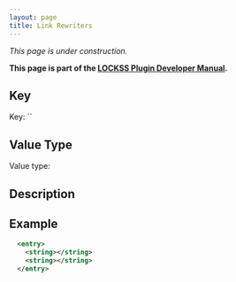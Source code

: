 ```yaml
---
layout: page
title: Link Rewriters
---
```


*This page is under construction.*

**This page is part of the [LOCKSS Plugin Developer Manual](/developers/plugin).**

## Key

Key: ``

## Value Type

Value type: 

## Description

## Example

```xml
  <entry>
    <string></string>
    <string></string>
  </entry>
```

